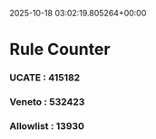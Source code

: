 2025-10-18 03:02:19.805264+00:00
# Rule Counter 
 ### UCATE : 415182

 ### Veneto : 532423

 ### Allowlist : 13930